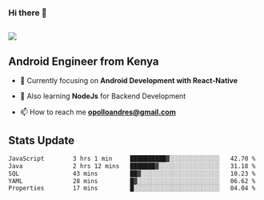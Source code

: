### Hi there 👋
<h2 align="left"><img src="https://readme-typing-svg.herokuapp.com?color='blue'&lines=I'm+Andrew+Opollo😊;Welcome+to+my+Github😜"> </h2>

## Android Engineer from Kenya


- 🌱 Currently focusing on **Android Development with React-Native**

- 🔭 Also learning **NodeJs** for Backend Development

- 📫 How to reach me **opolloandres@gmail.com**


## Stats Update
<!--START_SECTION:waka-->

```txt
JavaScript        3 hrs 1 min     ██████████▓░░░░░░░░░░░░░░   42.70 %
Java              2 hrs 12 mins   ███████▓░░░░░░░░░░░░░░░░░   31.18 %
SQL               43 mins         ██▓░░░░░░░░░░░░░░░░░░░░░░   10.23 %
YAML              28 mins         █▓░░░░░░░░░░░░░░░░░░░░░░░   06.62 %
Properties        17 mins         █░░░░░░░░░░░░░░░░░░░░░░░░   04.04 %
```

<!--END_SECTION:waka-->


